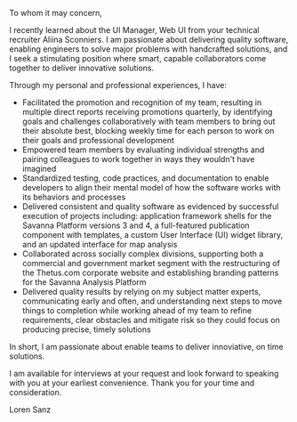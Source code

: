 To whom it may concern,

I recently learned about the UI Manager, Web UI from your technical recruiter Aliina Sconniers.  I am passionate about delivering quality software, enabling engineers to solve major problems with handcrafted solutions, and I seek a stimulating position where smart, capable collaborators come together to deliver innovative solutions.
 
Through my personal and professional experiences, I have:
* Facilitated the promotion and recognition of my team, resulting in multiple direct reports receiving promotions quarterly, by identifying goals and challenges collaboratively with team members to bring out their absolute best, blocking weekly time for each person to work on their goals and professional development
* Empowered team members by evaluating individual strengths and pairing colleagues to work together in ways they wouldn't have imagined
* Standardized testing, code practices, and documentation to enable developers to align their mental model of how the software works with its behaviors and processes  
* Delivered consistent and quality software as evidenced by successful execution of projects including: application framework shells for the Savanna Platform versions 3 and 4, a full-featured publication component with templates, a custom User Interface (UI) widget library, and an updated interface for map analysis  
* Collaborated across socially complex divisions, supporting both a commercial and government market segment with the restructuring of the Thetus.com corporate website and establishing branding patterns for the Savanna Analysis Platform
* Delivered quality results by relying on my subject matter experts, communicating early and often, and understanding next steps to move things to completion while working ahead of my team to refine requirements, clear obstacles and mitigate risk so they could focus on producing precise, timely solutions

In short, I am passionate about enable teams to deliver innoviative, on time solutions.
 
I am available for interviews at your request and look forward to speaking with you at your earliest convenience.  Thank you for your time and consideration.

Loren Sanz
